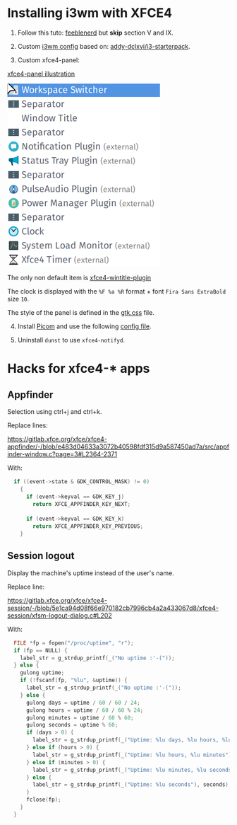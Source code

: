 # Installing i3wm with XFCE4

1. Follow this tuto: [feeblenerd](https://feeblenerd.blogspot.com/2015/11/pretty-i3-with-xfce.html) but **skip** section V and IX.

2. Custom [i3wm config](.config/i3/config) based on: [addy-dclxvi/i3-starterpack](https://github.com/addy-dclxvi/i3-starterpack).

3. Custom xfce4-panel:

[xfce4-panel illustration](xfce4-panel-illustration.png)

![xfce4-panel items](xfce4-panel-items.png)

The only non default item is [xfce4-wintitle-plugin](https://github.com/AdamYuan/xfce4-wintitle-plugin)

The clock is displayed with the `%F %a %R` format + font `Fira Sans ExtraBold` size `10`.

The style of the panel is defined in the [gtk.css](.config/gtk-3.0/gtk.css) file.

4. Install [Picom](https://github.com/yshui/picom) and use the following [config file](.config/picom/picom.conf).

5. Uninstall `dunst` to use `xfce4-notifyd`.

# Hacks for xfce4-* apps

## Appfinder

Selection using ctrl+j and ctrl+k.

Replace lines:

https://gitlab.xfce.org/xfce/xfce4-appfinder/-/blob/e483d04633a3072b40598fdf315d9a587450ad7a/src/appfinder-window.c?page=3#L2364-2371

With:

``` c
  if ((event->state & GDK_CONTROL_MASK) != 0)
    {
      if (event->keyval == GDK_KEY_j)
        return XFCE_APPFINDER_KEY_NEXT;

      if (event->keyval == GDK_KEY_k)
        return XFCE_APPFINDER_KEY_PREVIOUS;
    }
```


## Session logout

Display the machine's uptime instead of the user's name.

Replace line:

https://gitlab.xfce.org/xfce/xfce4-session/-/blob/5e1ca94d08f66e970182cb7996cb4a2a433067d8/xfce4-session/xfsm-logout-dialog.c#L202

With:

``` c
  FILE *fp = fopen("/proc/uptime", "r");
  if (fp == NULL) {
    label_str = g_strdup_printf(_("No uptime :'-("));
  } else {
    gulong uptime;
    if (!fscanf(fp, "%lu", &uptime)) {
      label_str = g_strdup_printf(_("No uptime :'-("));
    } else {
      gulong days = uptime / 60 / 60 / 24;
      gulong hours = uptime / 60 / 60 % 24;
      gulong minutes = uptime / 60 % 60;
      gulong seconds = uptime % 60;
      if (days > 0) {
        label_str = g_strdup_printf(_("Uptime: %lu days, %lu hours, %lu minutes"), days, hours, minutes);
      } else if (hours > 0) {
        label_str = g_strdup_printf(_("Uptime: %lu hours, %lu minutes"), hours, minutes);
      } else if (minutes > 0) {
        label_str = g_strdup_printf(_("Uptime: %lu minutes, %lu seconds"), minutes, seconds);
      } else {
        label_str = g_strdup_printf(_("Uptime: %lu seconds"), seconds);
      }
      fclose(fp);
    }
  }
```

